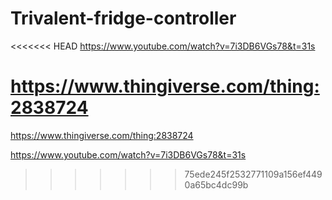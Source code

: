# Trivalent-fridge-controller

<<<<<<< HEAD
https://www.youtube.com/watch?v=7i3DB6VGs78&t=31s

https://www.thingiverse.com/thing:2838724
=======
https://www.thingiverse.com/thing:2838724

https://www.youtube.com/watch?v=7i3DB6VGs78&t=31s
>>>>>>> 75ede245f2532771109a156ef4490a65bc4dc99b
